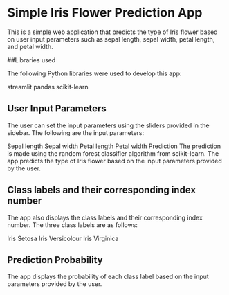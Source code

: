 # Simple Iris Flower Prediction App

This is a simple web application that predicts the type of Iris flower based on user input parameters such as sepal length, sepal width, petal length, and petal width.

##Libraries used

The following Python libraries were used to develop this app:

streamlit
pandas
scikit-learn

## User Input Parameters

The user can set the input parameters using the sliders provided in the sidebar. The following are the input parameters:

Sepal length
Sepal width
Petal length
Petal width
Prediction
The prediction is made using the random forest classifier algorithm from scikit-learn. The app predicts the type of Iris flower based on the input parameters provided by the user.

## Class labels and their corresponding index number
The app also displays the class labels and their corresponding index number. The three class labels are as follows:

Iris Setosa
Iris Versicolour
Iris Virginica

## Prediction Probability

The app displays the probability of each class label based on the input parameters provided by the user.
